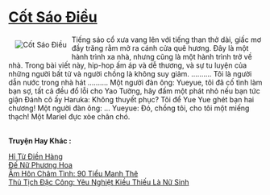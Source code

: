 <a href="https://truyentiki.com/cot-sao-dieu.30639/" title="Cốt Sáo Điều"><h1>Cốt Sáo Điều</h1></a><div style="display:table"><img align="right" style="float: left; padding: 10px;" src="https://truyentiki.com/a/img/str/src/30639.jpg" alt="Cốt Sáo Điều">Tiếng sáo cổ xưa vang lên với tiếng than thở dài, giấc mơ đầy trăng rằm mở ra cánh cửa quê hương. Đây là một hành trình xa nhà, nhưng cũng là một hành trình trở về nhà. Trong bài viết này, hip-hop ấm áp và dễ thương, và sự tu luyện của những người bất tử và người chồng là không suy giảm. .......... Tôi là người dẫn nước trong nhà hát .......... Một người đàn ông: Yueyue, tôi đã cố tình làm bạn sợ, tất cả đều đổ lỗi cho Yao Tường, hãy đấm một phát nhỏ nếu bạn tức giận Đánh cô ấy Haruka: Không thuyết phục? Tôi để Yue Yue ghét bạn hai chương! Một người đàn ông: ... Yueyue: Đó, chồng tôi, cho tôi một miếng thạch! Một Mariel đực xòe chân chó.</div><p><br><b>Truyện Hay Khác :</b></p><a href="https://truyentiki.com/hi-tu-dien-hang.30638/" alt="Hỉ Từ Điền Hàng">Hỉ Từ Điền Hàng</a><br/><a href="https://github.com/nownovels/truyenhay/tree/master/truyenhay/30670/README.md" alt="Đế Nữ Phương Hoa">Đế Nữ Phương Hoa</a><br/><a href="https://github.com/nownovels/truyenhay/tree/master/truyenhay/30719/README.md" alt="Ấm Hôn Châm Tình: 90 Tiểu Manh Thê">Ấm Hôn Châm Tình: 90 Tiểu Manh Thê</a><br/><a href="https://github.com/nownovels/truyenhay/tree/master/truyenhay/30497/README.md" alt="Thủ Tịch Đặc Công: Yêu Nghiệt Kiều Thiếu Là Nữ Sinh">Thủ Tịch Đặc Công: Yêu Nghiệt Kiều Thiếu Là Nữ Sinh</a><br/>